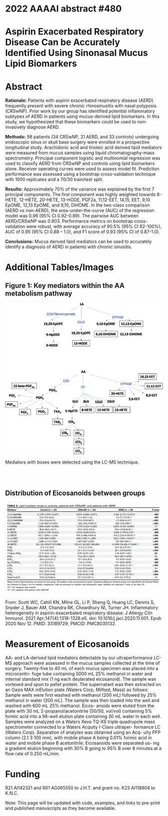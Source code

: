 # 2022 AAAAI abstract #480
# Aspirin Exacerbated Respiratory Disease Can be Accurately Identified Using Sinonasal Mucus Lipid Biomarkers

# Abstract

**Rationale:** Patients with aspirin exacerbated respiratory disease (AERD) frequently present with severe chronic rhinosinusitis with nasal polyposis (CRSwNP). Prior work by our group has identified potential inflammatory subtypes of AERD in patients using mucus-derived lipid biomarkers. In this study, we hypothesized that these biomarkers could be used to non-invasively diagnose AERD.

**Methods:** 98 patients (34 CRSwNP, 31 AERD, and 33 controls) undergoing endoscopic sinus or skull base surgery were enrolled in a prospective longitudinal study. Arachidonic acid and linoleic acid derived lipid mediators were measured from mucus samples using liquid chromatography-mass spectrometry. Principal component logistic and multinomial regression was used to classify AERD from CRSwNP and controls using lipid biomarkers alone. Receiver operating curves were used to assess model fit. Prediction performance was assessed using a bootstrap cross-validation technique with 1000 replicates and a 70/30 train/test split.

**Results:** Approximately 70% of the variance was explained by the first 7 principal components. The first component was highly weighted towards 8-HETE, 12-HETE, 20-HETE, 13-HODE, PGF2a, 11,12-EET, 14,15, EET, 9,10 EpOME, 12,13 EpOME, and 9,10, DiHOME. In the two-class comparison (AERD vs non-AERD), the area-under-the-curve (AUC) of the regression model was 0.96 (95% CI 0.92-0.99). The pairwise AUC between AERD/CRSwNP was 0.903. Performance metrics on bootstrap cross-validation were robust, with average accuracy of 90.5% (95% CI 82-100%), AUC of 0.95 (95% CI 0.88 – 1.0), and F1 score of 0.93 (95% CI of 0.87-1.0).

**Conclusions:** Mucus derived lipid mediators can be used to accurately identify a diagnosis of AERD in patients with chronic sinusitis.

# Additional Tables/Images

## Figure 1: Key mediators within the AA metabolism pathway

![](AApathway.jpeg  "")

Mediators with boxes were detected using the LC-MS technique.

<br>
<br>

## Distribution of Eicosanoids between groups
![](table2.png  "")



From: Scott WC, Cahill KN, Milne GL, Li P, Sheng Q, Huang LC, Dennis S, Snyder J, Bauer AM, Chandra RK, Chowdhury NI, Turner JH. Inflammatory heterogeneity in aspirin-exacerbated respiratory disease. J Allergy Clin Immunol. 2021 Apr;147(4):1318-1328.e5. doi: 10.1016/j.jaci.2020.11.001. Epub 2020 Nov 12. PMID: 33189729; PMCID: PMC8035132.

# Measurement of Eicosanoids

AA- and LA-derived lipid mediators detectable by our ultraperformance LC-MS approach were assessed in the mucus samples collected at the time of surgery. Twenty-five to 40 mL of each mucus specimen was placed into a microcentri- fuge tube containing 5000 mL 25% methanol in water and internal standard mix (1 ng each deuterated eicosanoid). The sample was vortexed and spun to pellet protein. The supernatant was then extracted on an Oasis MAX mElution plate (Waters Corp, Milford, Mass) as follows: Sample wells were first washed with methanol (200 mL) followed by 25% methanol in water (200 mL). The sample was then loaded into the well and washed with 600 mL 25% methanol. Eicos- anoids were eluted from the plate with 30 mL 2-propanol/acetonitrile (50/50, vol/vol) containing 5% formic acid into a 96-well elution plate containing 30 mL water in each well. Samples were analyzed on a Waters Xevo TQ-XS triple quadrupole mass spectrometer connected to a Waters Acquity I-Class ultraper- formance LC (Waters Corp). Separation of analytes was obtained using an Acq- uity PFP column (2.1 3 100 mm), with mobile phase A being 0.01% formic acid in water and mobile phase B acetonitrile. Eicosanoids were separated us- ing a gradient elution beginning with 30% B going to 95% B over 8 minutes at a flow rate of 0.250 mL/min.

# Funding
R21 AI142321 and R01 AG065550 to J.H.T. and grant no. K23 AI118804 to K.N.C.

Note: This page will be updated with code, examples, and links to pre-print and published manuscripts as they become available.
